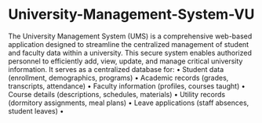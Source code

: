 # University-Management-System-VU
 The University Management System (UMS) is a comprehensive web-based application designed to streamline the centralized management of student and faculty data within a university. This secure system enables authorized personnel to efficiently add, view, update, and manage critical university information. It serves as a centralized database for:  •	Student data (enrollment, demographics, programs) •	Academic records (grades, transcripts, attendance) •	Faculty information (profiles, courses taught) •	Course details (descriptions, schedules, materials) •	Utility records (dormitory assignments, meal plans) •	Leave applications (staff absences, student leaves) •	
